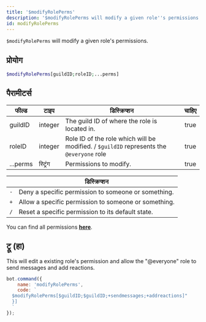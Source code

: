 ```yaml
---
title: '$modifyRolePerms'
description: '$modifyRolePerms will modify a given role''s permissions.'
id: modifyRolePerms
---
```


`$modifyRolePerms` will modify a given role's permissions.

## प्रोयोग

```php
$modifyRolePerms[guildID;roleID;...perms]
```

## पैरामीटर्स

| फील्ड    | टाइप     | डिस्क्रिप्शन                                                                             | चाहिए |
| -------- | -------- | ---------------------------------------------------------------------------------------- |:-----:|
| guildID  | integer  | The guild ID of where the role is located in.                                            | true  |
| roleID   | integer  | Role ID of the role which will be modified. / `$guildID` represents the `@everyone` role | true  |
| ...perms | स्ट्रिंग | Permissions to modify.                                                                   | true  |

|     | डिस्क्रिप्शन                                         |
| --- | ---------------------------------------------------- |
| `-` | Deny a specific permission to someone or something.  |
| `+` | Allow a specific permission to someone or something. |
| `/` | Reset a specific permission to its default state.    |

You can find all permissions __[here](../../guides/Client/2permissionsintents.md)__.

## ट्रू (हा)

This will edit a existing role's permission and allow the "@everyone" role to send messages and add reactions.

```javascript
bot.command({
    name: 'modifyRolePerms',
    code: `
  $modifyRolePerms[$guildID;$guildID;+sendmessages;+addreactions]"
  }]
  `
});
```